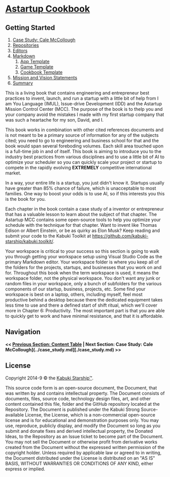# [Astartup Cookbook](../readme.md)

## Getting Started

1. [Case Study: Cale McCollough](./case_study.md)
1. [Repositories](./repositories.md)
1. [Editors](./editors.md)
1. [Markdown](./markdown.md)
   1. [App Template](./getting_started/markdown/app_template.md)
   1. [Game Template](./getting_started/markdown/game_template.md)
   1. [Cookbook Template](./getting_started/markdown/cookbook_template.md)
1. [Mission and Vision Statements](./mission_and_vision_statements.md)
1. [Summary](./summary.md)

This is a living book that contains engineering and entrepreneur best practices to invent, launch, and run a startup with a little bit of help from I am You Language (IMUL), Issue-drive Development (IDD) and the Astartup Mission Control Center (MCC). The purpose of the book is to thelp you and your company avoid the mistakes I made with my first startup company that was such a heartache for my son, David, and I.

This book works in combination with other cited references documents and is not meant to be a primary source of information for any of the subjects cited; you need to go to engineering and business school for that and the book would span several foreboding volumes. Each skill area touched upon is a full-time job in and of itself. This book is aiming to introduce you to the industry best practices from various disciplines and to use a little bit of AI to optimize your scheduler so you can quickly scale your project or startup to compete in the rapidly evolving **EXTREMELY** competitive international market.

In a way, your entire life is a startup, you just didn't know it. Startups usually have greater than 85% chance of failure, which is unacceptable to most families. One way to boost your odds is to use AI, so if this interests you this is the book for you.

Each chapter in the book contain a case study of a inventor or entrepreneur that has a valuable lesson to learn about the subject of that chapter. The Astartup MCC contains some open-source tools to help you optimize your schedule with the technique for that chapter. Want to invent like Thomas Edison or Albert Einstein, or be as quirky as Elon Musk? Keep reading and submit your code to the Kabuki Toolkit at <https://github.com/kabuki-starship/kabuki.toolkit/>.

Your workspace is critical to your success so this section is going to walk you through getting your workspace setup using Visual Studio Code as the primary Markdown editor. Your workspace folder is where you keep all of the folders for the projects, startups, and businesses that you work on and for. Throughout this book when the term workspace is used, it means the workspace folder, not the physical workspace. You don't want any junk or random files in your workspace, only a bunch of subfolders for the various components of our startup, business, projects, etc. Some find your workspace is best on a laptop, others, including myself, feel most productive behind a desktop because there the dedicated equipment takes less time to use and there a defined start of shift ritual, which we'll cover more in Chapter 6: Productivity. The most important part is that you are able to quickly get to work and have minimal resistance, and that it is affordable.

## Navigation

**<< [Previous Section: Content Table](..\readme.md) | Next Section: Case Study: Cale McCollough](../case_study.md][./case_study.md) >>**

## License

Copyright 2014-9 © the [Kabuki Starship™](https://kabukistarship.com).

This source code form is an open-source document, the Document, that was written by and contains intellectual property. The Document consists of documents, files, source code, technology design files, art, and other content contained this file, folder and the GitHub repository located at the Repository. The Document is published under the Kabuki Strong Source-available License, the License, which is a non-commercial open-source license and is for educational and demonstration purposes only. You may use, reproduce, publicly display, and modify the Document so long as you submit and donate fixes and derived intellectual property, the Donated Ideas, to the Repository as an Issue ticket to become part of the Document. You may not sell the Document or otherwise profit from derivative works created from the Document without the expressed written permission of the copyright holder. Unless required by applicable law or agreed to in writing, the Document distributed under the License is distributed on an "AS IS" BASIS, WITHOUT WARRANTIES OR CONDITIONS OF ANY KIND, either express or implied.
